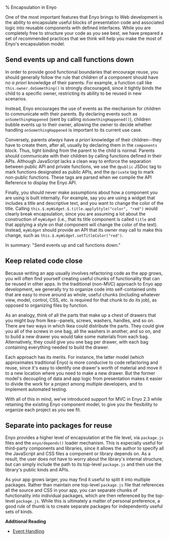 % Encapsulation in Enyo

One of the most important features that Enyo brings to Web development is the
ability to encapsulate useful blocks of presentation code and associated logic
into reusable components with defined interfaces.  While you are completely free
to structure your code as you see best, we have prepared a set of recommended
practices that we think will help you make the most of Enyo's encapsulation
model.

## Send events up and call functions down

In order to provide good functional boundaries that encourage reuse, you should
generally follow the rule that children of a component should have no _a priori_
knowledge of their parents.  For example, a function call like
`this.owner.doSomething()` is strongly discouraged, since it tightly binds the
child to a specific owner, restricting its ability to be reused in new
scenarios.  

Instead, Enyo encourages the use of events as the mechanism for children to
communicate with their parents.  By declaring events such as
`onSomethingHappened` (sent by calling `doSomethingHappened()`), children bubble
events up to their owner, allowing the owner to decide whether handling
`onSomethingHappened` is important to its current use case.

Conversely, parents _always_ have _a priori_ knowledge of their children--they
have to create them, after all, usually by declaring them in the `components`
block.  Thus, tight binding from the parent to the child is normal.  Parents
should communicate with their children by calling functions defined in their
APIs.  Although JavaScript lacks a clean way to enforce the separation between
public API and private functions, we use the `@public` JSDoc tag to mark
functions designated as public APIs, and the `@private` tag to mark non-public
functions.  These tags are parsed when we compile the API Reference to display
the Enyo API.

Finally, you should never make assumptions about how a component you are using
is built internally.  For example, say you are using a widget that includes a
title and descriptive text, and you want to change the color of the title.
Calling `this.$.myWidget.$.title.applyStyle("color", "red")` would clearly break
encapsulation, since you are assuming a lot about the construction of
`myWidget` (i.e., that its title component is called `title` and that applying a
style on that component will change the color of the text).  Instead, `myWidget`
should provide an API that its owner may call to make this change, such as
`this.$.myWidget.setTitleColor("red")`.

In summary: "Send events up and call functions down."

## Keep related code close

Because writing an app usually involves refactoring code as the app grows, you
will often find yourself creating useful chunks of functionality that can be
reused in other apps.  In the traditional (non-MVC) approach to Enyo app
development, we generally try to organize code into self-contained units that
are easy to move around as whole, useful chunks (including whatever view, model,
control, CSS, etc. is required for that chunk to do its job), as opposed to
organizing files by function.

As an analogy, think of all the parts that make up a chest of drawers that you
might buy from Ikea--panels, screws, washers, handles, and so on.  There are two
ways in which Ikea could distribute the parts.  They could give you all of the
screws in one bag, all the washers in another, and so on, and to build a new
drawer you would take some materials from each bag.  Alternatively, they could
give you one bag per drawer, with each bag containing everything needed to build
the drawer.

Each approach has its merits.  For instance, the latter model (which
approximates traditional Enyo) is more conducive to code refactoring and reuse,
since it's easy to identify one drawer's worth of material and move it to a new
location where you need to make a new drawer.  But the former model's decoupling
of data and app logic from presentation makes it easier to divide the work for a
project among multiple developers, and to implement automated testing.

With all of this in mind, we've introduced support for MVC in Enyo 2.3 while
retaining the existing Enyo component model, to give you the flexibility to
organize each project as you see fit. 

## Separate into packages for reuse

Enyo provides a higher level of encapsulation at the file level, via
`package.js` files and the `enyo/depends()` loader mechanism.  This is
especially useful for third-party components and libraries, since it allows the
author to specify all the JavaScript and CSS files a component or library
depends on.  As a result, the user does not have to worry about the library's
internal structure, but can simply include the path to its top-level
`package.js` and then use the library's public kinds and APIs.

As your app grows larger, you may find it useful to split it into multiple
packages.  Rather than maintain one top-level `package.js` file that references
all the source and CSS in your app, you can separate chunks of functionality
into individual packages, which are then referenced by the top-level
`package.js`.  While this is ultimately a matter of personal preference, a good
rule of thumb is to create separate packages for independently useful sets of
kinds.

**Additional Reading**

* [Event Handling](../getting-started/event-handling.html)
